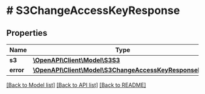 # # S3ChangeAccessKeyResponse

## Properties

Name | Type | Description | Notes
------------ | ------------- | ------------- | -------------
**s3** | [**\OpenAPI\Client\Model\S3S3**](S3S3.md) |  | [optional]
**error** | [**\OpenAPI\Client\Model\S3ChangeAccessKeyResponseError**](S3ChangeAccessKeyResponseError.md) |  | [optional]

[[Back to Model list]](../../README.md#models) [[Back to API list]](../../README.md#endpoints) [[Back to README]](../../README.md)
